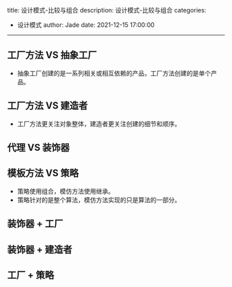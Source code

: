 title: 设计模式-比较与组合
description: 设计模式-比较与组合
categories:
  - 设计模式
author: Jade
date: 2021-12-15 17:00:00
---

## 工厂方法 VS 抽象工厂
- 抽象工厂创建的是一系列相关或相互依赖的产品，工厂方法创建的是单个产品。

## 工厂方法 VS 建造者
- 工厂方法更关注对象整体，建造者更关注创建的细节和顺序。

## 代理 VS 装饰器

## 模板方法 VS 策略
- 策略使用组合，模仿方法使用继承。
- 策略针对的是整个算法，模仿方法实现的只是算法的一部分。

## 装饰器 + 工厂

## 装饰器 + 建造者

## 工厂 + 策略
